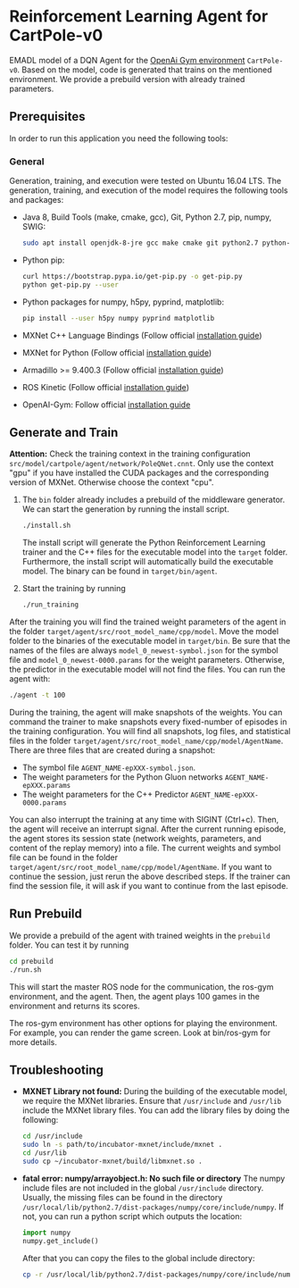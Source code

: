 <!-- (c) https://github.com/MontiCore/monticore -->
# Reinforcement Learning Agent for CartPole-v0

EMADL model of a DQN Agent for the [OpenAi Gym environment](https://gym.openai.com/envs/CartPole-v0/) `CartPole-v0`. Based on the model, code is generated that trains on the mentioned environment.
We provide a prebuild version with already trained parameters.

## Prerequisites

In order to run this application you need the following tools:

### General

Generation, training, and execution were tested on Ubuntu 16.04 LTS. The generation, training, and execution of the model requires the following tools and packages:
  
- Java 8, Build Tools (make, cmake, gcc), Git, Python 2.7, pip, numpy, SWIG:

    ```bash
    sudo apt install openjdk-8-jre gcc make cmake git python2.7 python-dev python-numpy swig libboost-all-dev curl
    ```
- Python pip:
    ```bash
    curl https://bootstrap.pypa.io/get-pip.py -o get-pip.py
    python get-pip.py --user
    ```

- Python packages for numpy, h5py, pyprind, matplotlib:

    ```bash
    pip install --user h5py numpy pyprind matplotlib
    ```

- MXNet C++ Language Bindings (Follow official [installation guide](https://mxnet.incubator.apache.org/versions/master/install/ubuntu_setup.html))
- MXNet for Python (Follow official [installation guide](https://mxnet.incubator.apache.org/versions/master/install/index.html?platform=Linux&language=Python&processor=CPU))
- Armadillo >= 9.400.3 (Follow official [installation guide](http://arma.sourceforge.net/download.html))
- ROS Kinetic (Follow official [installation guide](http://wiki.ros.org/kinetic/Installation/Ubuntu))
- OpenAI-Gym: Follow official [installation guide](https://github.com/openai/gym#installation)


## Generate and Train

**Attention:** Check the training context in the training configuration `src/model/cartpole/agent/network/PoleQNet.cnnt`. Only use the context "gpu" if you have installed the CUDA packages and the corresponding version of MXNet. Otherwise choose the context "cpu".

1) The `bin` folder already includes a prebuild of the middleware generator. We can start the generation by running the install script.
    ```bash
    ./install.sh
    ```
    The install script will generate the Python Reinforcement Learning trainer and the C++ files for the executable model into the `target` folder. Furthermore, the install script will automatically build the executable model. The binary can be found in `target/bin/agent`.

3) Start the training by running
    ```bash
    ./run_training
    ```

After the training you will find the trained weight parameters of the agent in the folder `target/agent/src/root_model_name/cpp/model`. Move the model folder to the binaries of the executable model in `target/bin`. Be sure that the names of the files are always `model_0_newest-symbol.json` for the symbol file and `model_0_newest-0000.params` for the weight parameters. Otherwise, the predictor in the executable model will not find the files. You can run the agent with:
```bash
./agent -t 100
```

During the training, the agent will make snapshots of the weights. You can command the trainer to make snapshots every fixed-number of episodes in the training configuration. You will find all snapshots, log files, and statistical files in the folder `target/agent/src/root_model_name/cpp/model/AgentName`.
There are three files that are created during a snapshot:
- The symbol file `AGENT_NAME-epXXX-symbol.json`.
- The weight parameters for the Python Gluon networks `AGENT_NAME-epXXX.params`
- The weight parameters for the C++ Predictor `AGENT_NAME-epXXX-0000.params`

You can also interrupt the training at any time with SIGINT (Ctrl+c). Then, the agent will receive an interrupt signal. After the current running episode, the agent stores its session state (network weights, parameters, and content of the replay memory) into a file. The current weights and symbol file can be found in the folder `target/agent/src/root_model_name/cpp/model/AgentName`. If you want to continue the session, just rerun the above described steps. If the trainer can find the session file, it will ask if you want to continue from the last episode.

## Run Prebuild
We provide a prebuild of the agent with trained weights in the `prebuild` folder. You can test it by running
```bash
cd prebuild
./run.sh
```
This will start the master ROS node for the communication, the ros-gym environment, and the agent. Then, the agent plays 100 games in the environment and returns its scores.

The ros-gym environment has other options for playing the environment. For example, you can render the game screen. Look at bin/ros-gym for more details.

## Troubleshooting
- **MXNET Library not found:** During the building of the executable model, we require the MXNet libraries. Ensure that  `/usr/include` and `/usr/lib` include the MXNet library files. You can add the library files by doing the following: 
    ```bash
    cd /usr/include
    sudo ln -s path/to/incubator-mxnet/include/mxnet .
    cd /usr/lib
    sudo cp ~/incubator-mxnet/build/libmxnet.so .
    ```
- **fatal error: numpy/arrayobject.h: No such file or directory** The numpy include files are not included in the global `/usr/include` directory. Usually, the missing files can be found in the directory `/usr/local/lib/python2.7/dist-packages/numpy/core/include/numpy`. If not, you can run a python script which outputs the location:
    ```python
    import numpy
    numpy.get_include()
    ```
    After that you can copy the files to the global include directory:
    ```bash
    cp -r /usr/local/lib/python2.7/dist-packages/numpy/core/include/numpy /usr/local/include
    ```
